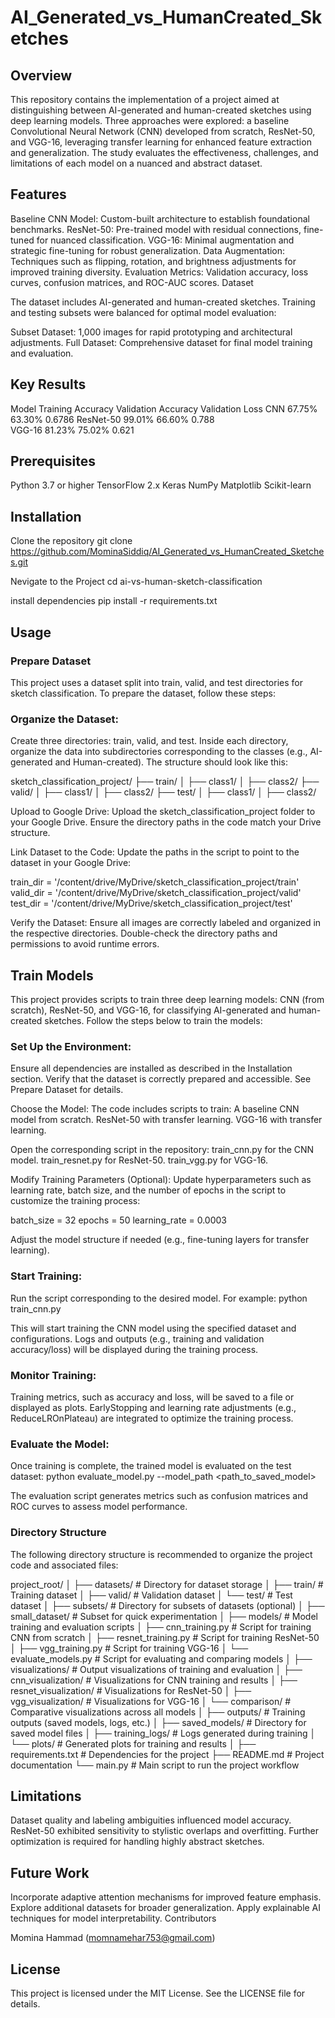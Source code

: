# AI_Generated_vs_HumanCreated_Sketches

## Overview

This repository contains the implementation of a project aimed at distinguishing between AI-generated and human-created sketches using deep learning models. Three approaches were explored: a baseline Convolutional Neural Network (CNN) developed from scratch, ResNet-50, and VGG-16, leveraging transfer learning for enhanced feature extraction and generalization. The study evaluates the effectiveness, challenges, and limitations of each model on a nuanced and abstract dataset.

## Features

Baseline CNN Model: Custom-built architecture to establish foundational benchmarks.
ResNet-50: Pre-trained model with residual connections, fine-tuned for nuanced classification.
VGG-16: Minimal augmentation and strategic fine-tuning for robust generalization.
Data Augmentation: Techniques such as flipping, rotation, and brightness adjustments for improved training diversity.
Evaluation Metrics: Validation accuracy, loss curves, confusion matrices, and ROC-AUC scores.
Dataset

The dataset includes AI-generated and human-created sketches. Training and testing subsets were balanced for optimal model evaluation:

Subset Dataset: 1,000 images for rapid prototyping and architectural adjustments.
Full Dataset: Comprehensive dataset for final model training and evaluation.

## Key Results

Model	Training Accuracy	Validation Accuracy	Validation Loss	
CNN	       67.75%	            63.30%	             0.6786	
ResNet-50	 99.01%	            66.60%	             0.788	
VGG-16	   81.23%	            75.02%	             0.621	


## Prerequisites

Python 3.7 or higher
TensorFlow 2.x
Keras
NumPy
Matplotlib
Scikit-learn

## Installation

Clone the repository
git clone https://github.com/MominaSiddiq/AI_Generated_vs_HumanCreated_Sketches.git

Nevigate to the Project 
cd ai-vs-human-sketch-classification

install dependencies 
pip install -r requirements.txt

## Usage

### Prepare Dataset
This project uses a dataset split into train, valid, and test directories for sketch classification. To prepare the dataset, follow these steps:

### Organize the Dataset:
Create three directories: train, valid, and test.
Inside each directory, organize the data into subdirectories corresponding to the classes (e.g., AI-generated and Human-created).
The structure should look like this:

sketch_classification_project/
├── train/
│   ├── class1/
│   ├── class2/
├── valid/
│   ├── class1/
│   ├── class2/
├── test/
│   ├── class1/
│   ├── class2/

Upload to Google Drive:
Upload the sketch_classification_project folder to your Google Drive.
Ensure the directory paths in the code match your Drive structure.

Link Dataset to the Code:
Update the paths in the script to point to the dataset in your Google Drive:

train_dir = '/content/drive/MyDrive/sketch_classification_project/train'
valid_dir = '/content/drive/MyDrive/sketch_classification_project/valid'
test_dir = '/content/drive/MyDrive/sketch_classification_project/test'

Verify the Dataset:
Ensure all images are correctly labeled and organized in the respective directories.
Double-check the directory paths and permissions to avoid runtime errors.

## Train Models
This project provides scripts to train three deep learning models: CNN (from scratch), ResNet-50, and VGG-16, for classifying AI-generated and human-created sketches. Follow the steps below to train the models:

### Set Up the Environment:
Ensure all dependencies are installed as described in the Installation section.
Verify that the dataset is correctly prepared and accessible. See Prepare Dataset for details.

Choose the Model:
The code includes scripts to train:
A baseline CNN model from scratch.
ResNet-50 with transfer learning.
VGG-16 with transfer learning.

Open the corresponding script in the repository:
train_cnn.py for the CNN model.
train_resnet.py for ResNet-50.
train_vgg.py for VGG-16.

Modify Training Parameters (Optional):
Update hyperparameters such as learning rate, batch size, and the number of epochs in the script to customize the training process:

batch_size = 32
epochs = 50
learning_rate = 0.0003

Adjust the model structure if needed (e.g., fine-tuning layers for transfer learning).

### Start Training:
Run the script corresponding to the desired model. For example:
python train_cnn.py

This will start training the CNN model using the specified dataset and configurations.
Logs and outputs (e.g., training and validation accuracy/loss) will be displayed during the training process.

### Monitor Training:
Training metrics, such as accuracy and loss, will be saved to a file or displayed as plots.
EarlyStopping and learning rate adjustments (e.g., ReduceLROnPlateau) are integrated to optimize the training process.

### Evaluate the Model:
Once training is complete, the trained model is evaluated on the test dataset:
python evaluate_model.py --model_path <path_to_saved_model>

The evaluation script generates metrics such as confusion matrices and ROC curves to assess model performance.

### Directory Structure

The following directory structure is recommended to organize the project code and associated files:

project_root/ │ ├── datasets/ # Directory for dataset storage │ ├── train/ # Training dataset │ ├── valid/ # Validation dataset │ └── test/ # Test dataset │ ├── subsets/ # Directory for subsets of datasets (optional) │ ├── small_dataset/ # Subset for quick experimentation │ ├── models/ # Model training and evaluation scripts │ ├── cnn_training.py # Script for training CNN from scratch │ ├── resnet_training.py # Script for training ResNet-50 │ ├── vgg_training.py # Script for training VGG-16 │ └── evaluate_models.py # Script for evaluating and comparing models │ ├── visualizations/ # Output visualizations of training and evaluation │ ├── cnn_visualization/ # Visualizations for CNN training and results │ ├── resnet_visualization/ # Visualizations for ResNet-50 │ ├── vgg_visualization/ # Visualizations for VGG-16 │ └── comparison/ # Comparative visualizations across all models │ ├── outputs/ # Training outputs (saved models, logs, etc.) │ ├── saved_models/ # Directory for saved model files │ ├── training_logs/ # Logs generated during training │ └── plots/ # Generated plots for training and results │ ├── requirements.txt # Dependencies for the project ├── README.md # Project documentation └── main.py # Main script to run the project workflow

## Limitations

Dataset quality and labeling ambiguities influenced model accuracy.
ResNet-50 exhibited sensitivity to stylistic overlaps and overfitting.
Further optimization is required for handling highly abstract sketches.

## Future Work

Incorporate adaptive attention mechanisms for improved feature emphasis.
Explore additional datasets for broader generalization.
Apply explainable AI techniques for model interpretability.
Contributors

Momina Hammad (momnamehar753@gmail.com)

## License
This project is licensed under the MIT License. See the LICENSE file for details.


